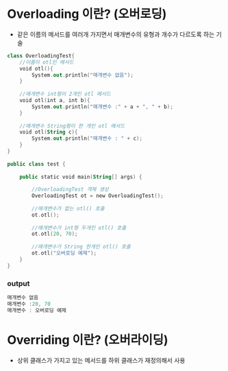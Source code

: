 # Overloading 이란? (오버로딩)
- 같은 이름의 메서드를 여러개 가지면서 매개변수의 유형과 개수가 다르도록 하는 기술

```kotlin
class OverloadingTest{
    //이름이 otl인 메서드
    void otl(){
        System.out.println("매개변수 없음");
    }
    
    //매개변수 int형이 2개인 otl 메서드
    void otl(int a, int b){
        System.out.println("매개변수 :" + a + ", " + b);
    }
    
    //매개변수 String형이 한 개인 otl 메서드
    void otl(String c){
        System.out.println("매개변수 : " + c);
    }
}
 
public class test {
 
    public static void main(String[] args) {
        
        //OverloadingTest 객체 생성
        OverloadingTest ot = new OverloadingTest();
        
        //매개변수가 없는 otl() 호출
        ot.otl();
        
        //매개변수가 int형 두개인 otl() 호출
        ot.otl(20, 70);
     
        //매개변수가 String 한개인 otl() 호출
        ot.otl("오버로딩 예제");
    }
}
```

### output
```kotlin 
매개변수 없음
매개변수 :20, 70
매개변수 : 오버로딩 예제
```

# Overriding 이란? (오버라이딩)
- 상위 클래스가 가지고 있는 메서드를 하위 클래스가 재정의해서 사용